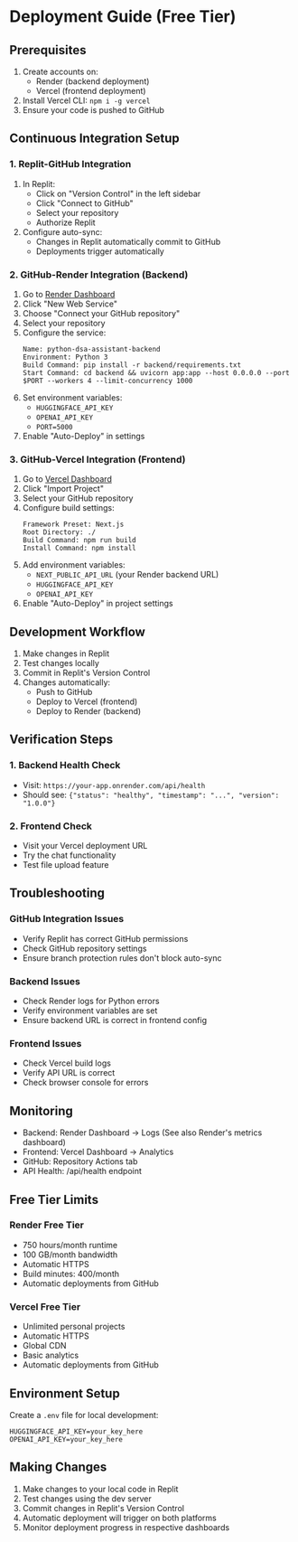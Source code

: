 # Deployment Guide (Free Tier)

## Prerequisites
1. Create accounts on:
   - Render (backend deployment)
   - Vercel (frontend deployment)
2. Install Vercel CLI: `npm i -g vercel`
3. Ensure your code is pushed to GitHub

## Continuous Integration Setup

### 1. Replit-GitHub Integration
1. In Replit:
   - Click on "Version Control" in the left sidebar
   - Click "Connect to GitHub"
   - Select your repository
   - Authorize Replit
2. Configure auto-sync:
   - Changes in Replit automatically commit to GitHub
   - Deployments trigger automatically

### 2. GitHub-Render Integration (Backend)
1. Go to [Render Dashboard](https://dashboard.render.com)
2. Click "New Web Service"
3. Choose "Connect your GitHub repository"
4. Select your repository
5. Configure the service:
   ```
   Name: python-dsa-assistant-backend
   Environment: Python 3
   Build Command: pip install -r backend/requirements.txt
   Start Command: cd backend && uvicorn app:app --host 0.0.0.0 --port $PORT --workers 4 --limit-concurrency 1000
   ```
6. Set environment variables:
   - `HUGGINGFACE_API_KEY`
   - `OPENAI_API_KEY`
   - `PORT=5000`
7. Enable "Auto-Deploy" in settings

### 3. GitHub-Vercel Integration (Frontend)
1. Go to [Vercel Dashboard](https://vercel.com)
2. Click "Import Project"
3. Select your GitHub repository
4. Configure build settings:
   ```
   Framework Preset: Next.js
   Root Directory: ./
   Build Command: npm run build
   Install Command: npm install
   ```
5. Add environment variables:
   - `NEXT_PUBLIC_API_URL` (your Render backend URL)
   - `HUGGINGFACE_API_KEY`
   - `OPENAI_API_KEY`
6. Enable "Auto-Deploy" in project settings

## Development Workflow

1. Make changes in Replit
2. Test changes locally
3. Commit in Replit's Version Control
4. Changes automatically:
   - Push to GitHub
   - Deploy to Vercel (frontend)
   - Deploy to Render (backend)

## Verification Steps

### 1. Backend Health Check
- Visit: `https://your-app.onrender.com/api/health`
- Should see: `{"status": "healthy", "timestamp": "...", "version": "1.0.0"}`

### 2. Frontend Check
- Visit your Vercel deployment URL
- Try the chat functionality
- Test file upload feature

## Troubleshooting

### GitHub Integration Issues
- Verify Replit has correct GitHub permissions
- Check GitHub repository settings
- Ensure branch protection rules don't block auto-sync

### Backend Issues
- Check Render logs for Python errors
- Verify environment variables are set
- Ensure backend URL is correct in frontend config

### Frontend Issues
- Check Vercel build logs
- Verify API URL is correct
- Check browser console for errors

## Monitoring

- Backend: Render Dashboard → Logs (See also Render's metrics dashboard)
- Frontend: Vercel Dashboard → Analytics
- GitHub: Repository Actions tab
- API Health: /api/health endpoint

## Free Tier Limits

### Render Free Tier
- 750 hours/month runtime
- 100 GB/month bandwidth
- Automatic HTTPS
- Build minutes: 400/month
- Automatic deployments from GitHub

### Vercel Free Tier
- Unlimited personal projects
- Automatic HTTPS
- Global CDN
- Basic analytics
- Automatic deployments from GitHub

## Environment Setup
Create a `.env` file for local development:
```env
HUGGINGFACE_API_KEY=your_key_here
OPENAI_API_KEY=your_key_here
```

## Making Changes

1. Make changes to your local code in Replit
2. Test changes using the dev server
3. Commit changes in Replit's Version Control
4. Automatic deployment will trigger on both platforms
5. Monitor deployment progress in respective dashboards